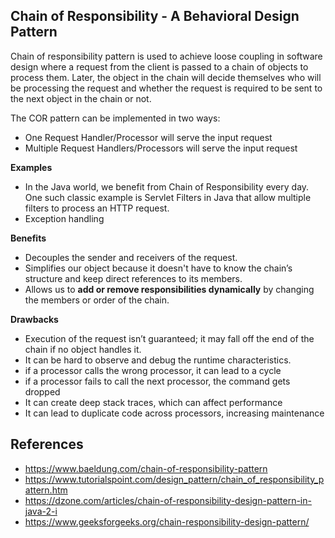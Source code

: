 ## Chain of Responsibility - A Behavioral Design Pattern

Chain of responsibility pattern is used to achieve loose coupling in software design where a request from the client is passed to a chain of objects to process them.
Later, the object in the chain will decide themselves who will be processing the request and whether the request is required to be sent to the next object in the chain or not.

The COR pattern can be implemented in two ways:

* One Request Handler/Processor will serve the input request
* Multiple Request Handlers/Processors will serve the input request

**Examples**

* In the Java world, we benefit from Chain of Responsibility every day. One such classic example is Servlet Filters in Java that allow multiple filters to process an HTTP request. 
* Exception handling

**Benefits**

* Decouples the sender and receivers of the request.
* Simplifies our object because it doesn't have to know the chain’s structure and keep direct references to its members.
* Allows us to **add or remove responsibilities dynamically** by changing the members or order of the chain.

**Drawbacks**

* Execution of the request isn’t guaranteed; it may fall off the end of the chain if no object handles it.
* It can be hard to observe and debug the runtime characteristics.
* if a processor calls the wrong processor, it can lead to a cycle
* if a processor fails to call the next processor, the command gets dropped
* It can create deep stack traces, which can affect performance
* It can lead to duplicate code across processors, increasing maintenance

## References

* https://www.baeldung.com/chain-of-responsibility-pattern
* https://www.tutorialspoint.com/design_pattern/chain_of_responsibility_pattern.htm
* https://dzone.com/articles/chain-of-responsibility-design-pattern-in-java-2-i
* https://www.geeksforgeeks.org/chain-responsibility-design-pattern/

